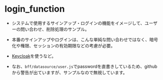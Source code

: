 # login_function
- システムで使用するサインアップ・ログインの機能をイメージして、ユーザーの問い合わせ、削除処理のサンプル。
- 本番のサインアップやログインは、こんな単純な問い合わせではなく、暗号化や権限、セッションの有効期限などの考慮が必要。
- [Keycloak](https://www.keycloak.org/)を使うなど。

- なお、`bff/datasource/user.js`でpasswordを直書きしているため、githubから警告が出ていますが、サンプルなので無視しています。
